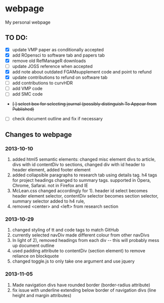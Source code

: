 webpage
=======

My personal webpage

TO DO: 
--------

* [x] update VMP paper as conditionally accepted
* [x] add ROpensci to software tab and papers tab
* [x] remove old RefManageR downloads
* [ ] update JOSS reference when accepted
* [x] add note about outdated FGAMsupplement code and point to refund
* [x] update contributions to refund on software tab
* [ ] add contributions to curvHDR
* [ ] add VMP code
* [ ] add SMC code
* ~~[ ] select box for selecting journal (possibly distinguish To Appear from Published)~~ 
* [ ] check document outline and fix if necessary  

Changes to webpage
------------------
### 2013-10-10
1) added html5 semantic elements: changed misc element divs to article, divs with id contentDiv to sections, changed div with id header to header element, added footer element  
2) added collapsible paragraphs to research tab using details tag. h4 tags for project headings changed to summary tags. supported in Opera, Chrome, Safarai. not in Firefox and IE  
3) McLean.css changed accordingly for 1). header id select becomes header element selector, contentDiv selector becomes section selector, summary selector added to h4 rule,   
4) removed \<center\> and \<left\> from research section  
	
### 2013-10-29
1) changed styling of tt and code tags to match GitHub  
2) currently selected navDiv made different colour from other navDivs  
3) In light of 2), removed headings from each div -- this will probably mess up document outline  
3) used padding attribute to contentDiv (section element) to remove reliance on blockquote 
4) changed toggle.js to only take one argument and use jquery 

### 2013-11-05
1) Made navigation divs have rounded border (border-radius attribute)
2) fix issue with underline extending below border of navigation divs (line height and margin attributes)


